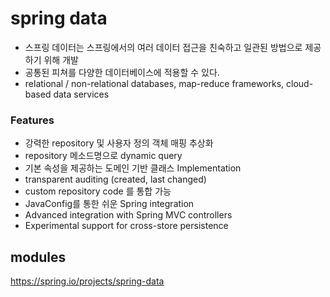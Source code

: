 # spring data

- 스프링 데이터는 스프링에서의 여러 데이터 접근을 친숙하고 일관된 방법으로 제공하기 위해 개발
- 공통된 피쳐를 다양한 데이터베이스에 적용할 수 있다.
- relational / non-relational databases, map-reduce frameworks, cloud-based data services

### Features
- 강력한 repository 및 사용자 정의 객체 매핑 추상화
- repository 메소드명으로 dynamic query
- 기본 속성을 제공하는 도메인 기반 클래스 Implementation
- transparent auditing (created, last changed)
- custom repository code 를 통합 가능
- JavaConfig를 통한 쉬운 Spring integration
- Advanced integration with Spring MVC controllers
- Experimental support for cross-store persistence


## modules
https://spring.io/projects/spring-data
